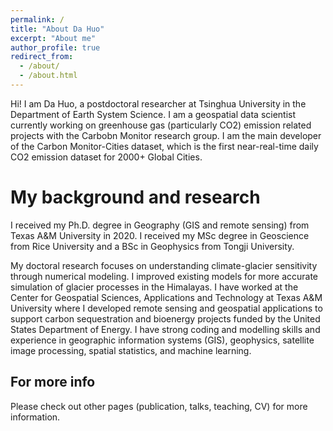 ```yaml
---
permalink: /
title: "About Da Huo"
excerpt: "About me"
author_profile: true
redirect_from: 
  - /about/
  - /about.html
---
```


Hi! I am Da Huo, a postdoctoral researcher at Tsinghua University in the Department of Earth System Science. I am a geospatial data scientist currently working on greenhouse gas (particularly CO2) emission related projects with the Carbobn Monitor research group. I am the main developer of the Carbon Monitor-Cities dataset, which is the first near-real-time daily CO2 emission dataset for 2000+ Global Cities.

My background and research
======
I received my Ph.D. degree in Geography (GIS and remote sensing) from Texas A&M University in 2020. I received my MSc degree in Geoscience from Rice University and a BSc in Geophysics from Tongji University.

My doctoral research focuses on understanding climate-glacier sensitivity through numerical modeling. I improved existing models for more accurate simulation of glacier processes in the Himalayas. I have worked at the Center for Geospatial Sciences, Applications and Technology at Texas A&M University where I developed remote sensing and geospatial applications to support carbon sequestration and bioenergy projects funded by the United States Department of Energy. I have strong coding and modelling skills and experience in geographic information systems (GIS), geophysics, satellite image processing, spatial statistics, and machine learning.

For more info
------
Please check out other pages (publication, talks, teaching, CV) for more information.
